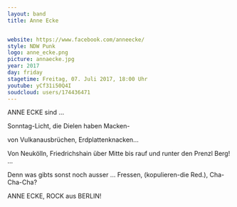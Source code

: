 ```yaml
---
layout: band
title: Anne Ecke


website: https://www.facebook.com/anneecke/
style: NDW Punk
logo: anne_ecke.png
picture: annaecke.jpg
year: 2017
day: friday
stagetime: Freitag, 07. Juli 2017, 18:00 Uhr
youtube: yCf31i50Q4I
soudcloud: users/174436471
---
```

ANNE ECKE sind ...


Sonntag-Licht, die Dielen haben Macken-


von Vulkanausbrüchen, Erdplattenknacken...


Von Neukölln, Friedrichshain über Mitte bis rauf und  runter den Prenzl Berg! ...


Denn was gibts sonst noch ausser ... Fressen,  (kopulieren-die Red.), Cha-Cha-Cha?


ANNE ECKE, ROCK aus BERLIN!
